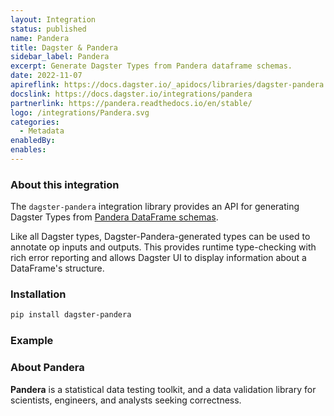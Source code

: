 ```yaml
---
layout: Integration
status: published
name: Pandera
title: Dagster & Pandera
sidebar_label: Pandera
excerpt: Generate Dagster Types from Pandera dataframe schemas.
date: 2022-11-07
apireflink: https://docs.dagster.io/_apidocs/libraries/dagster-pandera
docslink: https://docs.dagster.io/integrations/pandera
partnerlink: https://pandera.readthedocs.io/en/stable/
logo: /integrations/Pandera.svg
categories:
  - Metadata
enabledBy:
enables:
---
```


### About this integration

The `dagster-pandera` integration library provides an API for generating Dagster Types from [Pandera DataFrame schemas](https://pandera.readthedocs.io/en/stable/dataframe_schemas.html).

Like all Dagster types, Dagster-Pandera-generated types can be used to annotate op inputs and outputs. This provides runtime type-checking with rich error reporting and allows Dagster UI to display information about a DataFrame's structure.

### Installation

```bash
pip install dagster-pandera
```

### Example

<CodeExample filePath="integrations/pandera.py" language="python" title="Dagster & Pandera Example" />

### About Pandera

**Pandera** is a statistical data testing toolkit, and a data validation library for scientists, engineers, and analysts seeking correctness.
